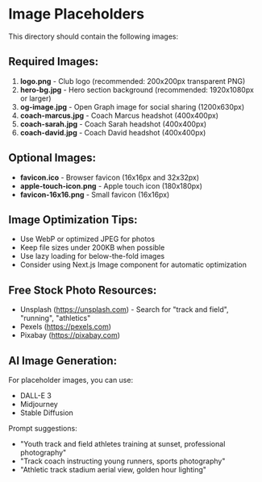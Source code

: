 # Image Placeholders

This directory should contain the following images:

## Required Images:
1. **logo.png** - Club logo (recommended: 200x200px transparent PNG)
2. **hero-bg.jpg** - Hero section background (recommended: 1920x1080px or larger)
3. **og-image.jpg** - Open Graph image for social sharing (1200x630px)
4. **coach-marcus.jpg** - Coach Marcus headshot (400x400px)
5. **coach-sarah.jpg** - Coach Sarah headshot (400x400px)
6. **coach-david.jpg** - Coach David headshot (400x400px)

## Optional Images:
- **favicon.ico** - Browser favicon (16x16px and 32x32px)
- **apple-touch-icon.png** - Apple touch icon (180x180px)
- **favicon-16x16.png** - Small favicon (16x16px)

## Image Optimization Tips:
- Use WebP or optimized JPEG for photos
- Keep file sizes under 200KB when possible
- Use lazy loading for below-the-fold images
- Consider using Next.js Image component for automatic optimization

## Free Stock Photo Resources:
- Unsplash (https://unsplash.com) - Search for "track and field", "running", "athletics"
- Pexels (https://pexels.com)
- Pixabay (https://pixabay.com)

## AI Image Generation:
For placeholder images, you can use:
- DALL-E 3
- Midjourney
- Stable Diffusion

Prompt suggestions:
- "Youth track and field athletes training at sunset, professional photography"
- "Track coach instructing young runners, sports photography"
- "Athletic track stadium aerial view, golden hour lighting"







